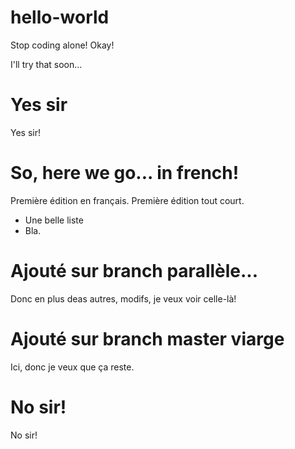 # hello-world

Stop coding alone! Okay!

I'll try that soon...

# Yes sir

Yes sir!

# So, here we go... in french!

Première édition en français. Première édition tout court.
- Une belle liste
- Bla.

# Ajouté sur branch parallèle...

Donc en plus deas autres, modifs, je veux voir celle-là!

# Ajouté sur branch master viarge

Ici, donc je veux que ça reste.

# No sir!

No sir!

